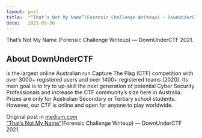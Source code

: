 ```yaml
---
layout: post
title:  "“That’s Not My Name”(Forensic Challenge Writeup) — DownUnderCTF 2021."
date:   2021-09-30
---
```


<p class="intro"><span class="dropcap">T</span>hat’s Not My Name (Forensic Challenge Writeup) — DownUnderCTF 2021.</p>

## About DownUnderCTF 
is the largest online Australian run Capture The Flag (CTF) competition with over 3000+ registered users and over 1400+ registered teams (2020). Its main goal is to try to up-skill the next generation of potential Cyber Security Professionals and increase the CTF community’s size here in Australia. Prizes are only for Australian Secondary or Tertiary school students. However, our CTF is online and open for anyone to play worldwide.

Original post in [medium.com](https://medium.com)  
[“That’s Not My Name”](https://medium.com/@leonuz/thats-not-my-name-forensic-challenge-writeup-downunderctf-2021-cc8211b6f60b)(Forensic Challenge Writeup) — DownUnderCTF 2021.



